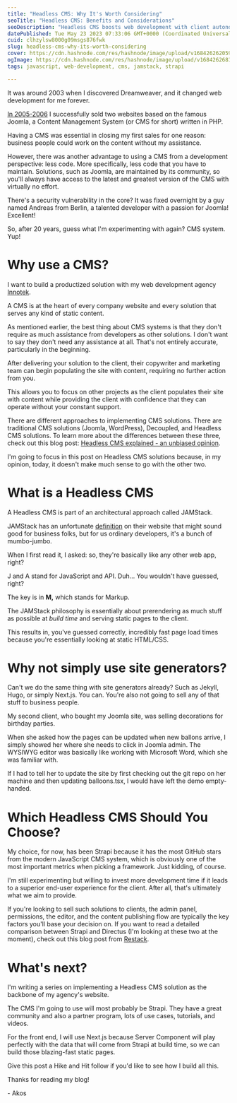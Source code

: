 ```yaml
---
title: "Headless CMS: Why It's Worth Considering"
seoTitle: "Headless CMS: Benefits and Considerations"
seoDescription: "Headless CMS boosts web development with client autonomy, quicker load times, and easy integration with frameworks like Next.js and Strapi"
datePublished: Tue May 23 2023 07:33:06 GMT+0000 (Coordinated Universal Time)
cuid: clhzylsw8000g09msgs876fwk
slug: headless-cms-why-its-worth-considering
cover: https://cdn.hashnode.com/res/hashnode/image/upload/v1684262620590/3192dda8-afba-49f5-999b-764c323bfc8c.png
ogImage: https://cdn.hashnode.com/res/hashnode/image/upload/v1684262681121/c261085c-2192-4e24-9c04-c35cadb0838a.png
tags: javascript, web-development, cms, jamstack, strapi

---
```


It was around 2003 when I discovered Dreamweaver, and it changed web development for me forever.

[In 2005-2006](https://akoskm.com/how-i-became-a-web-developer#heading-php-more-side-hustles-university) I successfully sold two websites based on the famous Joomla, a Content Management System (or CMS for short) written in PHP.

Having a CMS was essential in closing my first sales for one reason: business people could work on the content without my assistance.

However, there was another advantage to using a CMS from a development perspective: less code. More specifically, less code that you have to maintain. Solutions, such as Joomla, are maintained by its community, so you'll always have access to the latest and greatest version of the CMS with virtually no effort.

There's a security vulnerability in the core? It was fixed overnight by a guy named Andreas from Berlin, a talented developer with a passion for Joomla! Excellent!

So, after 20 years, guess what I'm experimenting with again? CMS system. Yup!

# Why use a CMS?

I want to build a productized solution with my web development agency [Innotek](https://innotek.hu/).

A CMS is at the heart of every company website and every solution that serves any kind of static content.

As mentioned earlier, the best thing about CMS systems is that they don't require as much assistance from developers as other solutions. I don't want to say they don't need any assistance at all. That's not entirely accurate, particularly in the beginning.

After delivering your solution to the client, their copywriter and marketing team can begin populating the site with content, requiring no further action from you.

This allows you to focus on other projects as the client populates their site with content while providing the client with confidence that they can operate without your constant support.

There are different approaches to implementing CMS solutions. There are traditional CMS solutions (Joomla, WordPress), Decoupled, and Headless CMS solutions. To learn more about the differences between these three, check out this blog post: [Headless CMS explained - an unbiased opinion](https://skyward.digital/blog/headless-cms-explained-an-unbiased-opinion).

I'm going to focus in this post on Headless CMS solutions because, in my opinion, today, it doesn't make much sense to go with the other two.

# What is a Headless CMS

A Headless CMS is part of an architectural approach called JAMStack.

JAMStack has an unfortunate [definition](https://jamstack.org/glossary/jamstack/) on their website that might sound good for business folks, but for us ordinary developers, it's a bunch of mumbo-jumbo.

When I first read it, I asked: so, they're basically like any other web app, right?

J and A stand for JavaScript and API. Duh... You wouldn't have guessed, right?

The key is in **M,** which stands for Markup.

The JAMStack philosophy is essentially about prerendering as much stuff as possible at *build time* and serving static pages to the client.

This results in, you've guessed correctly, incredibly fast page load times because you're essentially looking at static HTML/CSS.

# Why not simply use site generators?

Can't we do the same thing with site generators already? Such as Jekyll, Hugo, or simply Next.js. You can. You're also not going to sell any of that stuff to business people.

My second client, who bought my Joomla site, was selling decorations for birthday parties.

When she asked how the pages can be updated when new ballons arrive, I simply showed her where she needs to click in Joomla admin. The WYSIWYG editor was basically like working with Microsoft Word, which she was familiar with.

If I had to tell her to update the site by first checking out the git repo on her machine and then updating balloons.tsx, I would have left the demo empty-handed.

# Which Headless CMS Should You Choose?

My choice, for now, has been Strapi because it has the most GitHub stars from the modern JavaScript CMS system, which is obviously one of the most important metrics when picking a framework. Just kidding, of course.

I'm still experimenting but willing to invest more development time if it leads to a superior end-user experience for the client. After all, that's ultimately what we aim to provide.

If you're looking to sell such solutions to clients, the admin panel, permissions, the editor, and the content publishing flow are typically the key factors you'll base your decision on. If you want to read a detailed comparison between Strapi and Directus (I'm looking at these two at the moment), check out this blog post from [Restack](https://www.restack.io/docs/directus-vs-strapi).

# What's next?

I'm writing a series on implementing a Headless CMS solution as the backbone of my agency's website.

The CMS I'm going to use will most probably be Strapi. They have a great community and also a partner program, lots of use cases, tutorials, and videos.

For the front end, I will use Next.js because Server Component will play perfectly with the data that will come from Strapi at build time, so we can build those blazing-fast static pages.

Give this post a Hike and Hit follow if you'd like to see how I build all this.

Thanks for reading my blog!

\- Akos